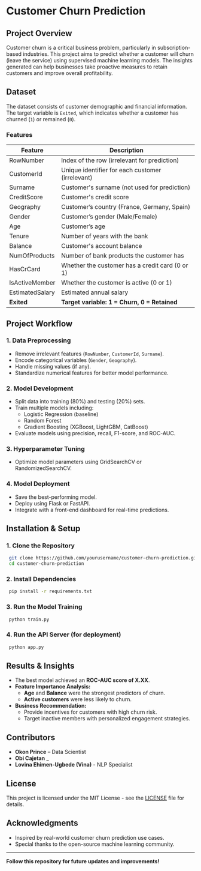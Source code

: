 # **Customer Churn Prediction**

## **Project Overview**
Customer churn is a critical business problem, particularly in subscription-based industries. This project aims to predict whether a customer will churn (leave the service) using supervised machine learning models. The insights generated can help businesses take proactive measures to retain customers and improve overall profitability.

## **Dataset**
The dataset consists of customer demographic and financial information. The target variable is `Exited`, which indicates whether a customer has churned (`1`) or remained (`0`).

### **Features**
| Feature            | Description                                              |
|-------------------|----------------------------------------------------------|
| RowNumber        | Index of the row (irrelevant for prediction)              |
| CustomerId       | Unique identifier for each customer (irrelevant)          |
| Surname          | Customer's surname (not used for prediction)              |
| CreditScore      | Customer's credit score                                   |
| Geography        | Customer’s country (France, Germany, Spain)               |
| Gender           | Customer’s gender (Male/Female)                           |
| Age              | Customer’s age                                           |
| Tenure           | Number of years with the bank                            |
| Balance          | Customer's account balance                               |
| NumOfProducts    | Number of bank products the customer has                 |
| HasCrCard        | Whether the customer has a credit card (0 or 1)          |
| IsActiveMember   | Whether the customer is active (0 or 1)                  |
| EstimatedSalary  | Estimated annual salary                                  |
| **Exited**       | **Target variable: 1 = Churn, 0 = Retained**             |

## **Project Workflow**

### **1. Data Preprocessing**
- Remove irrelevant features (`RowNumber`, `CustomerId`, `Surname`).
- Encode categorical variables (`Gender`, `Geography`).
- Handle missing values (if any).
- Standardize numerical features for better model performance.

### **2. Model Development**
- Split data into training (80%) and testing (20%) sets.
- Train multiple models including:
  - Logistic Regression (baseline)
  - Random Forest
  - Gradient Boosting (XGBoost, LightGBM, CatBoost)
- Evaluate models using precision, recall, F1-score, and ROC-AUC.

### **3. Hyperparameter Tuning**
- Optimize model parameters using GridSearchCV or RandomizedSearchCV.

### **4. Model Deployment**
- Save the best-performing model.
- Deploy using Flask or FastAPI.
- Integrate with a front-end dashboard for real-time predictions.

## **Installation & Setup**

### **1. Clone the Repository**
```bash
 git clone https://github.com/yourusername/customer-churn-prediction.git
 cd customer-churn-prediction
```

### **2. Install Dependencies**
```bash
 pip install -r requirements.txt
```

### **3. Run the Model Training**
```bash
 python train.py
```

### **4. Run the API Server (for deployment)**
```bash
 python app.py
```

## **Results & Insights**
- The best model achieved an **ROC-AUC score of X.XX**.
- **Feature Importance Analysis:**
  - **Age** and **Balance** were the strongest predictors of churn.
  - **Active customers** were less likely to churn.
- **Business Recommendation:**
  - Provide incentives for customers with high churn risk.
  - Target inactive members with personalized engagement strategies.

## **Contributors**
- **Okon Prince** – Data Scientist
- **Obi Cajetan** _
- **Lovina Ehimen-Ugbede (Vina)** - NLP Specialist

## **License**
This project is licensed under the MIT License - see the [LICENSE](LICENSE) file for details.

## **Acknowledgments**
- Inspired by real-world customer churn prediction use cases.
- Special thanks to the open-source machine learning community.

---

**Follow this repository for future updates and improvements!**
